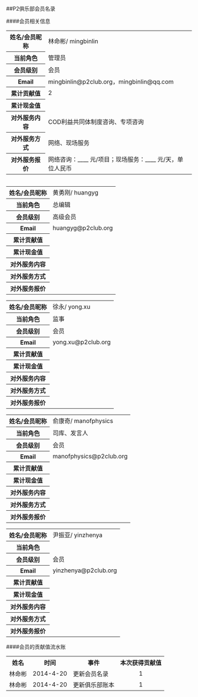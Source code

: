 ##P2俱乐部会员名录

####会员相关信息
<table>
<tr><th>姓名/会员昵称</th><td>林命彬/ mingbinlin</td></tr>
<tr><th>当前角色</th><td>管理员</td></tr>
<tr><th>会员级别</th><td>会员</td></tr>
<tr><th>Email</th><td>mingbinlin@p2club.org，mingbinlin@qq.com</td></tr>
<tr><th>累计贡献值</th><td>2</td></tr>
<tr><th>累计现金值</th><td> </td></tr>
<tr><th>对外服务内容</th><td>COD利益共同体制度咨询、专项咨询</td></tr>
<tr><th>对外服务方式</th><td>网络、现场服务</td></tr>
<tr><th>对外服务报价</th><td>网络咨询：____ 元/项目；现场服务：____ 元/天，单位人民币</td></tr>
<table>
<table>
<tr><th>姓名/会员昵称</th><td>黄勇刚/ huangyg</td></tr>
<tr><th>当前角色</th><td>总编辑</td></tr>
<tr><th>会员级别</th><td>高级会员</td></tr>
<tr><th>Email</th><td>huangyg@p2club.org</td></tr>
<tr><th>累计贡献值</th><td> </td></tr>
<tr><th>累计现金值</th><td> </td></tr>
<tr><th>对外服务内容</th><td> </td></tr>
<tr><th>对外服务方式</th><td> </td></tr>
<tr><th>对外服务报价</th><td> </td></tr>
</table>
<table>
<tr><th>姓名/会员昵称</th><td>徐永/ yong.xu</td></tr>
<tr><th>当前角色</th><td>监事</td></tr>
<tr><th>会员级别</th><td>会员</td></tr>
<tr><th>Email</th><td>yong.xu@p2club.org‍</td></tr>
<tr><th>累计贡献值</th><td> </td></tr>
<tr><th>累计现金值</th><td> </td></tr>
<tr><th>对外服务内容</th><td> </td></tr>
<tr><th>对外服务方式</th><td> </td></tr>
<tr><th>对外服务报价</th><td> </td></tr>
</table>
<table>
<tr><th>姓名/会员昵称</th><td>俞康奇/ manofphysics</td></tr>
<tr><th>当前角色</th><td>司库、发言人</td></tr>
<tr><th>会员级别</th><td>会员</td></tr>
<tr><th>Email</th><td>manofphysics@p2club.org‍‍</td></tr>
<tr><th>累计贡献值</th><td> </td></tr>
<tr><th>累计现金值</th><td> </td></tr>
<tr><th>对外服务内容</th><td> </td></tr>
<tr><th>对外服务方式</th><td> </td></tr>
<tr><th>对外服务报价</th><td> </td></tr>
</table>
<table>
<tr><th>姓名/会员昵称</th><td>尹振亚/ yinzhenya</td></tr>
<tr><th>当前角色</th><td> </td></tr>
<tr><th>会员级别</th><td>会员</td></tr>
<tr><th>Email</th><td>yinzhenya@p2club.org‍</td></tr>
<tr><th>累计贡献值</th><td> </td></tr>
<tr><th>累计现金值</th><td> </td></tr>
<tr><th>对外服务内容</th><td> </td></tr>
<tr><th>对外服务方式</th><td> </td></tr>
<tr><th>对外服务报价</th><td> </td></tr>
</table>
</table>

####会员的贡献值流水账
<table>
<tr><th>姓名</th><th>时间</th><th>事件</th><th>本次获得贡献值</th</tr>
<tr><td>林命彬</td><td>2014-4-20</td><td>更新会员名录</td><td><center>1</center></td></tr>
<tr><td>林命彬</td><td>2014-4-20</td><td>更新俱乐部账本</td><td><center>1</center></td></tr>
</table>